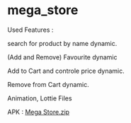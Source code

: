 
# mega_store

Used Features :

search for product by name dynamic.

(Add and Remove) Favourite dynamic

Add to Cart and controle price dynamic.

Remove from Cart dynamic.

Animation, Lottie Files

APK : [Mega Store.zip](https://github.com/alghoraqy/mega-store/files/9800907/Mega.Store.zip)

